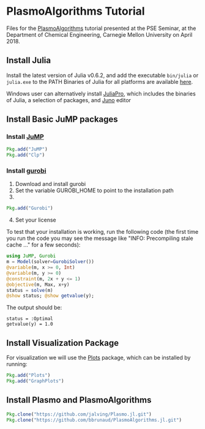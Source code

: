 # PlasmoAlgorithms Tutorial
Files for the [PlasmoAlgorithms](https://github.com/bbrunaud/PlasmoAlgorithms.jl) tutorial presented at the PSE Seminar, at the Department of Chemical Engineering, Carnegie Mellon University on April 2018. 

## Install Julia

Install the latest version of Julia v0.6.2, and add the executable `bin/julia` or `julia.exe` to the PATH
Binaries of Julia for all platforms are available [here](http://julialang.org/downloads/).

Windows user can alternatively install [JuliaPro](https://juliacomputing.com/products/juliapro.html), which includes the binaries of Julia, a selection of packages, and [Juno](http://junolab.org/) editor

## Install Basic JuMP packages

### Install [JuMP](https://github.com/JuliaOpt/JuMP.jl) 
```julia
Pkg.add("JuMP")
Pkg.add("Clp")
```

### Install [gurobi](http://www.gurobi.com) 
1. Download and install gurobi
2. Set the variable GUROBI_HOME to point to the installation path
3. 
```julia
Pkg.add("Gurobi")
```
4. Set your license

To test that your installation is working, run the following code (the first time you run the code you may see the message like "INFO: Precompiling stale cache ..." for a few seconds):

```julia
using JuMP, Gurobi
m = Model(solver=GurobiSolver())
@variable(m, x >= 0, Int)
@variable(m, y >= 0)
@constraint(m, 2x + y <= 1)
@objective(m, Max, x+y)
status = solve(m)
@show status; @show getvalue(y);
```

The output should be:

```
status = :Optimal
getvalue(y) = 1.0
```

## Install Visualization Package

For visualization we will use the [Plots](https://github.com/JuliaPlots/Plots.jl) package, which can be installed by running:
```julia
Pkg.add("Plots")
Pkg.add("GraphPlots")
```

## Install Plasmo and PlasmoAlgorithms
```julia
Pkg.clone("https://github.com/jalving/Plasmo.jl.git")
Pkg.clone("https://github.com/bbrunaud/PlasmoAlgorithms.jl.git")
```


